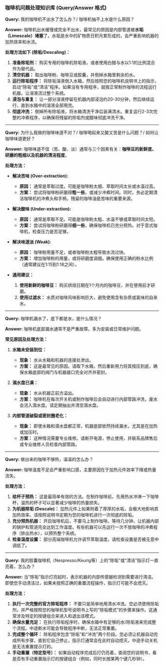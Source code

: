 ### **咖啡机问题处理知识库 (Query/Answer 格式)**

**Query:**
我的咖啡机不出水了怎么办？/ 咖啡机抽不上水是什么原因？

**Answer:**
咖啡机出水缓慢或完全不出水，最常见的原因是内部管道被**水垢（Limescale）堵塞**了。水垢是水中的矿物质日积月累形成的，会严重影响机器的加热效率和水流。

**处理方法如下 (除垢/Descaling)：**
1.  **准备除垢剂：** 购买专用的咖啡机除垢液，或者使用白醋与水以1:1的比例混合作为替代品。
2.  **清空机器：** 取出咖啡粉、咖啡豆或胶囊，并倒掉水箱里剩余的水。
3.  **运行除垢程序：** 将除垢溶液倒入水箱，然后按照您的咖啡机说明书上的指示，启动“除垢”或“清洁”程序。如果没有专用程序，就按正常制作咖啡的流程运行机器，让溶液流过整个系统。
4.  **浸泡与重复：** 让一部分溶液停留在机器内部浸泡约20-30分钟，然后继续运行，直到水箱中的溶液全部用完。
5.  **彻底冲洗：** 倒掉所有除垢液，将水箱清洗干净后装满清水。重复运行2-3次完整的冲煮程序，以确保将残留的除垢剂或醋味彻底冲洗干净。

---

**Query:**
为什么我做的咖啡味道不对？/ 咖啡喝起来又酸又苦是什么问题？/ 如何让咖啡味道更好？

**Answer:**
咖啡味道不佳（苦、酸、淡）通常与三个因素有关：**咖啡豆的新鲜度、研磨的粗细以及机器的清洁程度**。

**处理方法：**
*   **解决苦味 (Over-extraction):**
    *   **原因：** 通常是萃取过度。可能是咖啡粉太细、萃取时间太长或水温过高。
    *   **方案：** 尝试将咖啡粉研磨得**粗一些**，或减少冲煮时间。同时，务必定期清洁咖啡机的冲煮头和手柄，残留的咖啡油是苦味的重要来源。

*   **解决酸味 (Under-extraction):**
    *   **原因：** 通常是萃取不足。可能是咖啡粉太粗、水温不够或萃取时间太短。
    *   **方案：** 尝试将咖啡粉研磨得**细一些**，确保咖啡机已充分预热。对于意式咖啡机，检查压力是否足够。

*   **解决味道淡 (Weak):**
    *   **原因：** 咖啡粉用量不足，或者咖啡粉太粗导致水流过快。
    *   **方案：** 增加咖啡粉的用量，或将研磨度调细。确保使用正确的粉水比例（通常建议在1:15到1:18之间）。

*   **通用建议：**
    1.  **使用新鲜的咖啡豆：** 购买烘焙日期在1个月内的咖啡豆，并在使用前才研磨。
    2.  **使用过滤水：** 水质对咖啡风味影响巨大，避免使用含有杂质或氯味的自来水。

---

**Query:**
咖啡机漏水了，底下都是水，是什么情况？

**Answer:**
咖啡机底部漏水通常不是严重故障，多为安装或日常维护问题。

**常见原因及处理方法：**
1.  **水箱未安装到位：**
    *   **现象：** 水从水箱和机器的连接处渗出。
    *   **方案：** 这是最常见的原因。请取下水箱，然后重新用力将其按压到底，确保水箱底部的阀门与机器接口完全对齐并密封。

2.  **滴水盘已满：**
    *   **现象：** 水从机器正前方溢出。
    *   **方案：** 咖啡机在每次开关机或制作咖啡后会自动进行内部管路冲洗，废水会流入滴水盘。请定期抽出并清空滴水盘。

3.  **内部管道破裂或密封圈老化：**
    *   **现象：** 即使水箱和滴水盘都正常，机器底部依然持续漏水，尤其是在加热或加压时。
    *   **方案：** 这种情况需要专业维修。请断开电源，停止使用，并联系品牌售后或专业维修人员检查内部管路。

---

**Query:**
做出来的咖啡不够热，温温的怎么办？

**Answer:**
咖啡温度不足会严重影响口感，主要原因在于加热元件效率下降或热量流失。

**处理方法：**
1.  **给杯子预热：** 这是最简单有效的方法。在制作咖啡前，先用热水冲淋一下咖啡杯，温热的杯子可以显著减少咖啡的热量损失。
2.  **为机器除垢 (Descale)：** 加热元件上如果附着了厚厚的水垢，会极大地影响其加热效率。请按照说明书定期为您的咖啡机进行一次彻底的除垢。
3.  **充分预热机器：** 开启咖啡机后，不要马上制作咖啡。等待几分钟，让机器内部的锅炉和管道完全达到工作温度。有些机器可以先运行一次不放咖啡的冲煮程序（排出热水），以预热整个系统。
4.  **检查温度设置：** 部分高端咖啡机允许调节萃取温度，请检查设置是否被无意中调低了。

---

**Query:**
我的胶囊咖啡机（Nespresso/Keurig等）上的“除垢”或“清洁”指示灯一直亮着，怎么办？

**Answer:**
当“除垢”指示灯亮起时，表示机器的内部传感器检测到需要进行清洁。即使您手动清洁过，如果未按照正确的重置流程操作，指示灯可能不会熄灭。

**处理方法：**
1.  **执行一次完整的官方除垢程序：** 不要只是简单地用清水冲洗。您必须使用除垢剂，并严格按照您的咖啡机型号说明书上写的“除垢模式”的步骤来操作。这通常涉及特定的按键组合来进入和退出该模式。
2.  **确保水量充足：** 在执行除垢程序时，确保水箱中有足够的水/除垢液来完成整个流程。中途断水可能会导致程序中断，无法正常重置。
3.  **完成整个循环：** 除垢程序包含“除垢”和“冲洗”两个阶段。您必须让机器自动完成所有步骤，直到它自己停止，指示灯通常会在此时自动熄灭。中途手动关机是无法重置提示灯的。
4.  **手动重置（特定型号）：** 如果自动程序完成后灯仍亮着，查阅您的说明书，看是否有手动重置指示灯的按键组合（例如，同时长按某两个键几秒钟）。